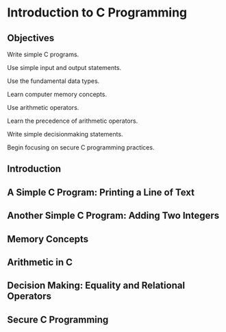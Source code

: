 # Introduction to C Programming

## Objectives

Write simple C programs. 

Use simple input and output statements. 

Use the fundamental data types.

Learn computer memory concepts. 

Use arithmetic operators. 

Learn the precedence of arithmetic operators. 

Write simple decisionmaking statements. 

Begin focusing on secure C programming practices.

## Introduction



## A Simple C Program: Printing a Line of Text



## Another Simple C Program: Adding Two Integers



## Memory Concepts



## Arithmetic in C



## Decision Making: Equality and Relational Operators



## Secure C Programming



